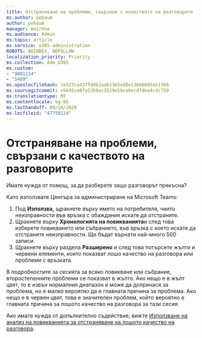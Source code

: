 ```yaml
---
title: Отстраняване на проблеми, свързани с качеството на разговорите
ms.author: pebaum
author: pebaum
manager: mnirkhe
ms.audience: Admin
ms.topic: article
ms.service: o365-administration
ROBOTS: NOINDEX, NOFOLLOW
localization_priority: Priority
ms.collection: Adm_O365
ms.custom:
- "9001224"
- "5489"
ms.openlocfilehash: 1e323ca437fdd62aab23b5ed8e13b08605a51366
ms.sourcegitcommit: c6692ce0fa1358ec3529e59ca0ecdfdea4cdc759
ms.translationtype: MT
ms.contentlocale: bg-BG
ms.lasthandoff: 09/14/2020
ms.locfileid: "47750224"
---
```

# <a name="troubleshoot-call-quality-problems"></a>Отстраняване на проблеми, свързани с качеството на разговорите

Имате нужда от помощ, за да разберете защо разговорът прекъсна?

Като използвате Центъра за администриране на Microsoft Teams:

1. Под **Използва,** щракнете върху името на потребителя, чиито неизправности във връзка с обаждания искате да отстраните.
2. Щракнете върху **Хронологията на повикванията**и след това изберете повикването или събранието, във връзка с което искате да отстраните неизправности. Ще бъдат върнати най-много 500 записи.
3. Щракнете върху раздела **Разширено** и след това потърсете жълти и червени елементи, които показват лошо качество на разговора или проблеми с връзката.

В подробностите за сесията за всяко повикване или събрание, второстепенните проблеми се показват в жълто. Ако нещо е в жълт цвят, то е извън нормалния диапазон и може да допринася за проблема, но е малко вероятно да е главната причина за проблема. Ако нещо е в червен цвят, това е значителен проблем, който вероятно е главната причина за лошото качество на разговора за тази сесия.

Ако имате нужда от допълнително съдействие, вижте [Използване на анализ на повикванията за отстраняване на лошото качество на разговора](https://docs.microsoft.com/microsoftteams/use-call-analytics-to-troubleshoot-poor-call-quality#troubleshoot-call-quality-problems-using-call-analytics).
